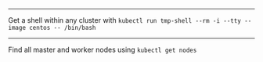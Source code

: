 
---

Get a shell within any cluster with `kubectl run tmp-shell --rm -i --tty --image centos -- /bin/bash`

---

Find all master and worker nodes using `kubectl get nodes`
